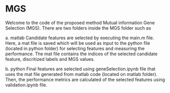 # MGS
Welcome to the code of the proposed method Mutual information Gene Selection (MGS).
There are two folders inside the MGS folder such as

  a. matlab
     Candidate features are selected by executing the main.m file.
     Here, a mat file is saved which will be used as input to the python file (located in python folder) for selecting features and measuring the performance.
     The mat file contains the indices of the selected candidate feature, discritized labels and MGS values.
     
     
  b. python
     Final features are selected using geneSelection.ipynb file that uses the mat file generated from matlab code (located on matlab folder).
     Then, the performance metrics are calculated of the selected features using validation.ipynb file.
